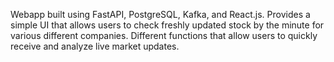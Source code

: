 Webapp built using FastAPI, PostgreSQL, Kafka, and React.js. Provides a simple UI that allows users to check freshly updated stock by the minute for various different companies. Different functions that allow users to quickly receive and analyze live market updates. 
